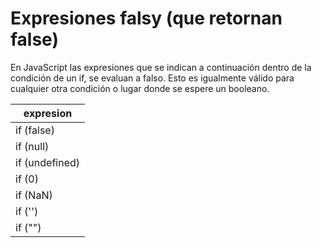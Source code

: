 # Expresiones falsy (que retornan false) 
En JavaScript las expresiones que se indican a continuación dentro de la condición de un if, se evaluan a falso. Esto es igualmente válido para cualquier otra condición o lugar donde se espere un booleano.

| expresion    |
| ------------ |
| if (false) |
| if (null) |
| if (undefined) |
| if (0) |
| if (NaN) |
| if ('') |
| if ("") |